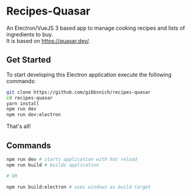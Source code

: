# Recipes-Quasar

An Electron/VueJS 3 based app to manage cooking recipes and lists of ingredients to buy.  
It is based on https://quasar.dev/.  
## Get Started

To start developing this Electron application execute the following commands:

```bash
git clone https://github.com/gibbsnich/recipes-quasar
cd recipes-quasar
yarn install
npm run dev
npm run dev:electron
```

That's all!

## Commands

```bash
npm run dev # starts application with hot reload
npm run build # builds application

# OR

npm run build:electron # uses windows as build target
```

